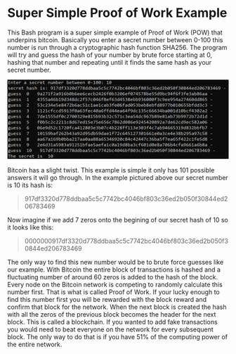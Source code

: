 # Super Simple Proof of Work Example #
This Bash program is a super simple example of Proof of Work (POW) that underpins bitcoin. Basically you enter a secret number between 0-100 this number is run through a cryptographic hash function SHA256. The program will try and guess the hash of your number by brute force starting at 0, hashing that number and repeating until it finds the same hash as your secret number.     

![Program Output](/output.png)

Bitcoin has a slight twist. This example is simple it only has 101 possible answers it will go through. In the example pictured above our secret number is 10 its hash is:
> 917df3320d778ddbaa5c5c7742bc4046bf803c36ed2b050f30844ed206783469

Now imagine if we add 7 zeros onto the begining of our secret hash of 10 so it looks like this:  
> 0000000917df3320d778ddbaa5c5c7742bc4046bf803c36ed2b050f30844ed206783469

The only way to find this new number would be to brute force guesses like our example. With Bitcoin the entire block of transactions is hashed and a fluctuating number of around 60 zeros is added to the hash of the block. Every node on the Bitcoin network is competing to randomly calculate this number first. That is what is called Proof of Work. If your lucky enough to find this number first you will be rewarded with the block reward and confirm that block for the network. When the next block is created the hash with all the zeros of the previous block becomes the header for the next block. This is called a blockchain. If you wanted to add fake transactions you would need to beat everyone on the network for every subsequent block. The only way to do that is if you have 51% of the computing power of the entire network.  
